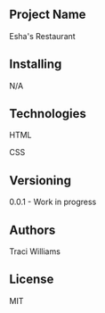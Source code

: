## Project Name

Esha's Restaurant

## Installing

N/A

## Technologies

HTML 

CSS 


## Versioning

0.0.1 - Work in progress 

## Authors 

Traci Williams

## License

MIT